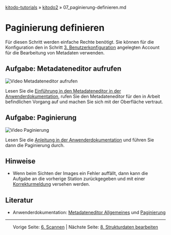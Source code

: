 [kitodo-tutorials](../README.md) » [kitodo2](README.md) » 07_paginierung-definieren.md

# Paginierung definieren

Für diesen Schritt werden einfache Rechte benötigt. Sie können für die Konfiguration den in Schritt [3. Benutzerkonfiguration](03_benutzerkonfiguration.md) angelegten Account für die Bearbeitung von Metadaten verwenden.

## Aufgabe: Metadateneditor aufrufen

![Video Metadateneditor aufrufen](/home/felix/kitodo/kitodo2/gif/07_metadateneditor-aufrufen.gif)

Lesen Sie die [Einführung in den Metadateneditor in der Anwenderdokumentation](https://github.com/kitodo/kitodo-production/wiki/Metadateneditor---Allgemeines), rufen Sie den Metadateneditor für den in Arbeit befindlichen Vorgang auf und machen Sie sich mit der Oberfläche vertraut.

## Aufgabe: Paginierung

![Video Paginierung](/home/felix/kitodo/kitodo2/gif/07_paginierung.gif)

Lesen Sie die [Anleitung in der Anwenderdokumentation](https://github.com/kitodo/kitodo-production/wiki/Paginieren) und führen Sie dann die Paginierung durch.

## Hinweise

* Wenn beim Sichten der Images ein Fehler auffällt, dann kann die Aufgabe an die vorherige Station zurückgegeben und mit einer [Korrekturmeldung](https://github.com/kitodo/kitodo-production/wiki/Korrekturmeldungen) versehen werden.

## Literatur

* Anwenderdokumentation: [Metadateneditor Allgemeines](https://github.com/kitodo/kitodo-production/wiki/Metadateneditor---Allgemeines) und [Paginierung](https://github.com/kitodo/kitodo-production/wiki/Paginieren)




------

<p align="center">Vorige Seite: <a href="06_scannen.md">6. Scannen</a> | Nächste Seite: <a href="08_strukturdaten-bearbeiten.md">8. Strukturdaten bearbeiten</a></p>
